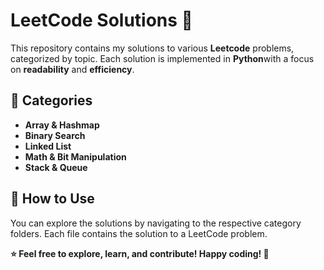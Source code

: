 
<h1>LeetCode Solutions 🚀</h1>

<p>This repository contains my solutions to various <strong>Leetcode</strong> problems, categorized by topic. Each solution is implemented in <strong>Python</strong>with a focus on <strong>readability</strong> and <strong>efficiency</strong>.</p>

<h2>📂 Categories</h2>

<ul>
    <li><strong>Array & Hashmap</strong> </li>
    <li><strong>Binary Search</strong> </li>
    <li><strong>Linked List</strong> </li>
    <li><strong>Math & Bit Manipulation</strong></li>
    <li><strong>Stack & Queue</strong> </li>
  
</ul>

<h2>🚀 How to Use</h2>
<p>You can explore the solutions by navigating to the respective category folders. Each file contains the solution to a LeetCode problem.</p>

<strong>⭐ Feel free to explore, learn, and contribute! Happy coding! 🚀</strong>
